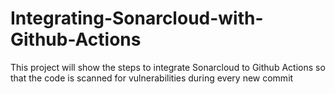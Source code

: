 # Integrating-Sonarcloud-with-Github-Actions
This project will show the steps to integrate Sonarcloud to Github Actions so that the code is scanned for vulnerabilities during every new commit
